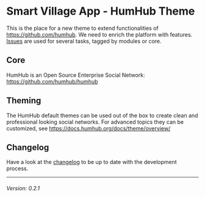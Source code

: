 # Smart Village App - HumHub Theme

This is the place for a new theme to extend functionalities of https://github.com/humhub. We need to enrich the platform with features. [Issues](https://github.com/ikuseiGmbH/smart-village-app-humhub-theme/issues) are used for several tasks, tagged by modules or core.

## Core

HumHub is an Open Source Enterprise Social Network: https://github.com/humhub/humhub

## Theming

The HumHub default themes can be used out of the box to create clean and professional looking social networks. For advanced topics they can be customized, see https://docs.humhub.org/docs/theme/overview/

## Changelog

Have a look at the [changelog](./CHANGELOG.md) to be up to date with the development process.

---

###### Version: 0.2.1
